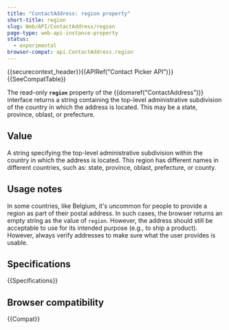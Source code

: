 ```yaml
---
title: "ContactAddress: region property"
short-title: region
slug: Web/API/ContactAddress/region
page-type: web-api-instance-property
status:
  - experimental
browser-compat: api.ContactAddress.region
---
```


{{securecontext_header}}{{APIRef("Contact Picker API")}}{{SeeCompatTable}}

The read-only **`region`** property of the {{domxref("ContactAddress")}} interface returns a string containing the top-level administrative subdivision of the country in which the address is located. This may be a state, province, oblast, or prefecture.

## Value

A string specifying the top-level administrative subdivision within the country in which the address is located. This region has different names in different countries, such as: state, province, oblast, prefecture, or county.

## Usage notes

In some countries, like Belgium, it's uncommon for people to provide a region as part of their postal address. In such cases, the browser returns an empty string as the value of `region`. However, the address should still be acceptable to use for its intended purpose (e.g., to ship a product). However, always verify addresses to make sure what the user provides is usable.

## Specifications

{{Specifications}}

## Browser compatibility

{{Compat}}
